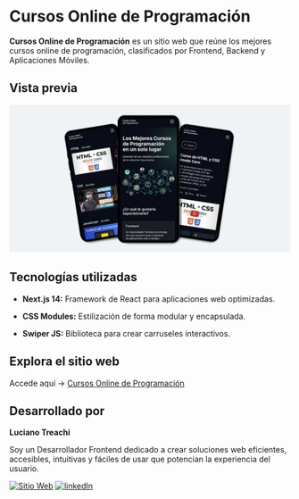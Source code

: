 # Cursos Online de Programación

**Cursos Online de Programación** es un sitio web que reúne los mejores cursos online de programación, clasificados por Frontend, Backend y Aplicaciones Móviles.

## Vista previa

![Vista previa del sitio](public/readme-preview1.jpg)

## Tecnologías utilizadas

- **Next.js 14:** Framework de React para aplicaciones web optimizadas.

- **CSS Modules:** Estilización de forma modular y encapsulada.

- **Swiper JS:** Biblioteca para crear carruseles interactivos.

## Explora el sitio web

Accede aquí → [Cursos Online de Programación](https://cursosonlinedeprogramacion.vercel.app/)

## Desarrollado por

**Luciano Treachi**

Soy un Desarrollador Frontend dedicado a crear soluciones web eficientes, accesibles, intuitivas y fáciles de usar que potencian la experiencia del usuario.

[![Sitio Web](https://img.shields.io/badge/Sitio_Web-black?style=for-the-badge&logoColor=white)](https://lucianotreachi.website/)
[![linkedIn](https://img.shields.io/badge/LinkedIn-0077B5?style=for-the-badge&logoColor=white)](https://www.linkedin.com/in/luciano-treachi/)
